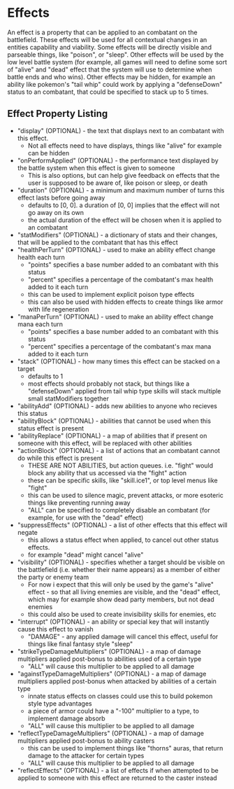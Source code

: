 # Effects
  An effect is a property that can be applied to an combatant on the battlefield.  These effects will be used for all contextual changes in an entities capability and viability.  Some effects will be directly visible and parseable things, like "poison", or "sleep".  Other effects will be used by the low level battle system (for example, all games will need to define some sort of "alive" and "dead" effect that the system will use to determine when battle ends and who wins).  Other effects may be hidden, for example an ability like pokemon's "tail whip" could work by applying a "defenseDown" status to an combatant, that could be specified to stack up to 5 times.

## Effect Property Listing 
* "display" (OPTIONAL) - the text that displays next to an combatant with this effect.  
    * Not all effects need to have displays, things like "alive" for example can be hidden
* "onPerformApplied" (OPTIONAL) - the performance text displayed by the battle system when this effect is given to someone
    * This is also options, but can help give feedback on effects that the user is supposed to be aware of, like poison or sleep, or death
* "duration" (OPTIONAL) - a minimum and maximum number of turns this effect lasts before going away
    * defaults to [0, 0]. a duration of [0, 0] implies that the effect will not go away on its own 
    * the actual duration of the effect will be chosen when it is applied to an combatant
* "statModifiers" (OPTIONAL) - a dictionary of stats and their changes, that will be applied to the combatant that has this effect
* "healthPerTurn" (OPTIONAL) - used to make an ability effect change health each turn
    * "points" specifies a base number added to an combatant with this status
    * "percent" specifies a percentage of the combatant's max health added to it each turn
    * this can be used to implement explicit poison type effects
    * this can also be used with hidden effects to create things like armor with life regeneration
* "manaPerTurn" (OPTIONAL) - used to make an ability effect change mana each turn
    * "points" specifies a base number added to an combatant with this status
    * "percent" specifies a percentage of the combatant's max mana added to it each turn
* "stack" (OPTIONAL) - how many times this effect can be stacked on a target
    * defaults to 1
    * most effects should probably not stack, but things like a "defenseDown" applied from tail whip type skills will stack multiple small statModifiers together
* "abilityAdd" (OPTIONAL) - adds new abilities to anyone who recieves this status
* "abilityBlock" (OPTIONAL) - abilities that cannot be used when this status effect is present
* "abilityReplace" (OPTIONAL) - a map of abilities that if present on someone with this effect, will be replaced with other abilities
* "actionBlock" (OPTIONAL) - a list of actions that an combatant cannot do while this effect is present
    * THESE ARE NOT ABILITIES, but action queues.  i.e. "fight" would block any ability that us accessed via the "fight" action
    * these can be specific skills, like "skill.ice1", or top level menus like "fight"
    * this can be used to silence magic, prevent attacks, or more esoteric things like preventing running away
    * "ALL" can be specified to completely disable an combatant (for example, for use with the "dead" effect)
* "suppressEffects" (OPTIONAL) - a list of other effects that this effect will negate
    * this allows a status effect when applied, to cancel out other status effects.
    * for example "dead" might cancel "alive"
* "visibility" (OPTIONAL) - specifies whether a target should be visible on the battlefield (i.e. whether their name appears) as a member of either the party or enemy team
    * For now i expect that this will only be used by the game's "alive" effect - so that all living enemies are visible, and the "dead" effect, which may for example show dead party members, but not dead enemies
    * this could also be used to create invisibility skills for enemies, etc
* "interrupt" (OPTIONAL) - an ability or special key that will instantly cause this effect to vanish
    * "DAMAGE" - any applied damage will cancel this effect, useful for things like final fantasy style "sleep"
* "strikeTypeDamageMultipliers" (OPTIONAL) - a map of damage multipliers applied post-bonus to abilities used of a certain type
    * "ALL" will cause this multiplier to be applied to all damage
* "againstTypeDamageMultipliers" (OPTIONAL) - a map of damage multipliers applied post-bonus when attacked by abilities of a certain type
    * innate status effects on classes could use this to build pokemon style type advantages
	* a piece of armor could have a "-100" multiplier to a type, to implement damage absorb
	* "ALL" will cause this multiplier to be applied to all damage
* "reflectTypeDamageMultipliers" (OPTIONAL) - a map of damage multipliers applied post-bonus to ability casters
    * this can be used to implement things like "thorns" auras, that return damage to the attacker for certain types
	* "ALL" will cause this multiplier to be applied to all damage
* "reflectEffects" (OPTIONAL) - a list of effects if when attempted to be applied to someone with this effect are returned to the caster instead
